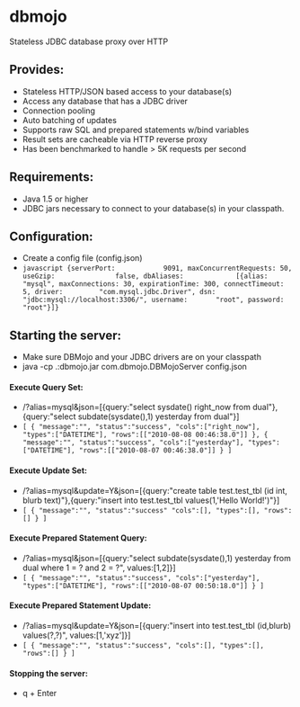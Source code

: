 dbmojo
======

Stateless JDBC database proxy over HTTP

## Provides:
* Stateless HTTP/JSON based access to your database(s)
* Access any database that has a JDBC driver
* Connection pooling
* Auto batching of updates
* Supports raw SQL and prepared statements w/bind variables
* Result sets are cacheable via HTTP reverse proxy
* Has been benchmarked to handle > 5K requests per second

## Requirements:
* Java 1.5 or higher
* JDBC jars necessary to connect to your database(s) in your classpath.

## Configuration:
* Create a config file (config.json)
* ``javascript {serverPort:            9091,
 maxConcurrentRequests: 50,
 useGzip:               false,
 dbAliases:             [{alias:          "mysql",
                          maxConnections: 30,
                          expirationTime: 300,
                          connectTimeout: 5,
                          driver:         "com.mysql.jdbc.Driver",
                          dsn:            "jdbc:mysql://localhost:3306/",
                          username:       "root",
                          password:       "root"}]}
``

## Starting the server:
* Make sure DBMojo and your JDBC drivers are on your classpath
* java -cp .:dbmojo.jar com.dbmojo.DBMojoServer config.json

#### Execute Query Set:
* /?alias=mysql&json=[{query:"select sysdate() right_now from dual"},{query:"select subdate(sysdate(),1) yesterday from dual"}]
* ``[
  {
    "message":"",
    "status":"success",
    "cols":["right_now"],
    "types":["DATETIME"],
    "rows":[["2010-08-08 00:46:38.0"]]
  },
  {
    "message":"",
    "status":"success",
    "cols":["yesterday"],
    "types":["DATETIME"],
    "rows":[["2010-08-07 00:46:38.0"]]
  }
]``

#### Execute Update Set:
* /?alias=mysql&update=Y&json=[{query:"create table test.test_tbl (id int, blurb text)"},{query:"insert into test.test_tbl values(1,'Hello World!')"}]
* ``[
  {
    "message":"",
    "status":"success"
    "cols":[],
    "types":[],
    "rows":[]
  }
]``

#### Execute Prepared Statement Query:
* /?alias=mysql&json=[{query:"select subdate(sysdate(),1) yesterday from dual where 1 = ? and 2 = ?", values:[1,2]}]
* ``[
  {
    "message":"",
    "status":"success",
    "cols":["yesterday"],
    "types":["DATETIME"],
    "rows":[["2010-08-07 00:50:18.0"]]
  }
]``

#### Execute Prepared Statement Update:
* /?alias=mysql&update=Y&json=[{query:"insert into test.test_tbl (id,blurb) values(?,?)", values:[1,'xyz']}]
* ``[
  {
    "message":"",
    "status":"success",
    "cols":[],
    "types":[],
    "rows":[]
  }
]``

#### Stopping the server:
* q + Enter
